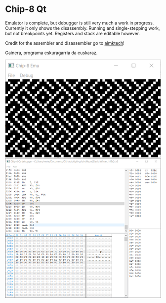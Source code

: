 # Chip-8 Qt
Emulator is complete, but debugger is still very much a work in progress. Currently it only shows the disassembly. Running and single-stepping work, but not breakpoints yet. Registers and stack are editable however.

Credit for the assembler and disassembler go to [aimktech](https://github.com/aimktech/chip8)!

Gainera, programa eskuragarria da euskaraz.

![](/screenshots/emulator.png "emulator window")
![](/screenshots/debugger.png "debugger window")
